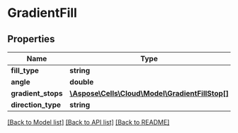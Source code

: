 # GradientFill

## Properties
Name | Type | Description | Notes
------------ | ------------- | ------------- | -------------
**fill_type** | **string** |  | [optional] 
**angle** | **double** |  | [optional] 
**gradient_stops** | [**\Aspose\Cells\Cloud\Model\GradientFillStop[]**](GradientFillStop.md) |  | [optional] 
**direction_type** | **string** |  | [optional] 

[[Back to Model list]](../README.md#documentation-for-models) [[Back to API list]](../README.md#documentation-for-api-endpoints) [[Back to README]](../README.md)


